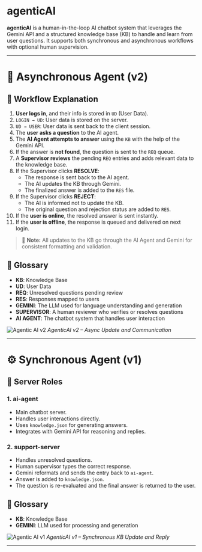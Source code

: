 # agenticAI

**agenticAI** is a human-in-the-loop AI chatbot system that leverages the Gemini API and a structured knowledge base (KB) to handle and learn from user questions. It supports both synchronous and asynchronous workflows with optional human supervision.

---

# 🚀 Asynchronous Agent (v2)

## 🔁 Workflow Explanation

1. **User logs in**, and their info is stored in `UD` (User Data).
2. `LOGIN → UD`: User data is stored on the server.
3. `UD → USER`: User data is sent back to the client session.
4. The **user asks a question** to the AI agent.
5. The **AI Agent attempts to answer** using the `KB` with the help of the Gemini API.
6. If the answer is **not found**, the question is sent to the `REQ` queue.
7. A **Supervisor reviews** the pending `REQ` entries and adds relevant data to the knowledge base.
8. If the Supervisor clicks **RESOLVE**:
   - The response is sent back to the AI agent.
   - The AI updates the KB through Gemini.
   - The finalized answer is added to the `RES` file.
9. If the Supervisor clicks **REJECT**:
   - The AI is informed not to update the KB.
   - The original question and rejection status are added to `RES`.
10. If the **user is online**, the resolved answer is sent instantly.
11. If the **user is offline**, the response is queued and delivered on next login.

> 🧠 **Note:** All updates to the KB go through the AI Agent and Gemini for consistent formatting and validation.

## 📘 Glossary

- **KB**: Knowledge Base
- **UD**: User Data
- **REQ**: Unresolved questions pending review
- **RES**: Responses mapped to users
- **GEMINI**: The LLM used for language understanding and generation
- **SUPERVISOR**: A human reviewer who verifies or resolves questions
- **AI AGENT**: The chatbot system that handles user interaction

![Agentic AI v2](https://github.com/user-attachments/assets/20769bd9-14a5-4f27-a336-39ef624447d1)
*AgenticAI v2 – Async Update and Communication*

---

# ⚙️ Synchronous Agent (v1)

## 🧩 Server Roles

### 1. ai-agent

- Main chatbot server.
- Handles user interactions directly.
- Uses `knowledge.json` for generating answers.
- Integrates with Gemini API for reasoning and replies.

### 2. support-server

- Handles unresolved questions.
- Human supervisor types the correct response.
- Gemini reformats and sends the entry back to `ai-agent`.
- Answer is added to `knowledge.json`.
- The question is re-evaluated and the final answer is returned to the user.

## 📘 Glossary

- **KB**: Knowledge Base
- **GEMINI**: LLM used for processing and generation

![Agentic AI v1](https://github.com/user-attachments/assets/880d9a18-ec0a-428c-a984-f43125539e5b)
*AgenticAI v1 – Synchronous KB Update and Reply*

---
